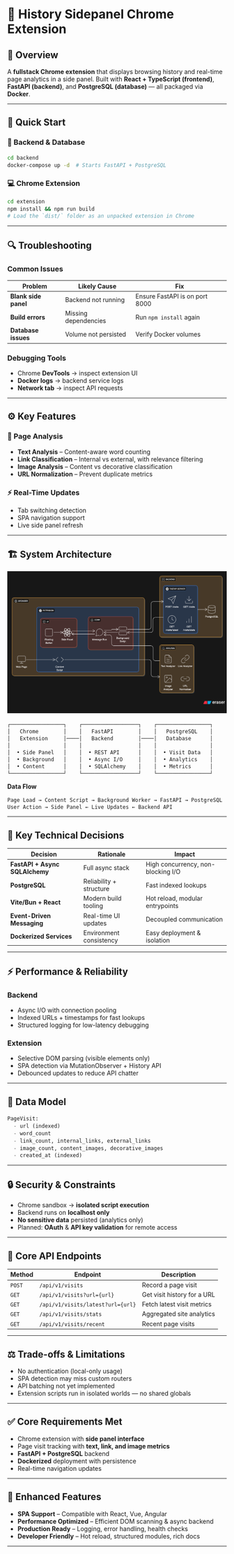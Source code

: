 # 🧠 History Sidepanel Chrome Extension

## 🎯 Overview

A **fullstack Chrome extension** that displays browsing history and real-time page analytics in a side panel.
Built with **React + TypeScript (frontend)**, **FastAPI (backend)**, and **PostgreSQL (database)** — all packaged via **Docker**.

---

## 🚀 Quick Start

### 🧩 Backend & Database

```bash
cd backend
docker-compose up -d  # Starts FastAPI + PostgreSQL
```

### 💻 Chrome Extension

```bash
cd extension
npm install && npm run build
# Load the `dist/` folder as an unpacked extension in Chrome
```

---

## 🔍 Troubleshooting

### Common Issues

| Problem              | Likely Cause         | Fix                            |
| -------------------- | -------------------- | ------------------------------ |
| **Blank side panel** | Backend not running  | Ensure FastAPI is on port 8000 |
| **Build errors**     | Missing dependencies | Run `npm install` again        |
| **Database issues**  | Volume not persisted | Verify Docker volumes          |

### Debugging Tools

* Chrome **DevTools** → inspect extension UI
* **Docker logs** → backend service logs
* **Network tab** → inspect API requests

---

## ⚙️ Key Features

### 🧠 Page Analysis

* **Text Analysis** – Content-aware word counting
* **Link Classification** – Internal vs external, with relevance filtering
* **Image Analysis** – Content vs decorative classification
* **URL Normalization** – Prevent duplicate metrics

### ⚡ Real-Time Updates

* Tab switching detection
* SPA navigation support
* Live side panel refresh

---

## 🏗️ System Architecture

![System Architecture](docs/system-design.png)

```
┌─────────────────┐    ┌──────────────────┐    ┌─────────────────┐
│   Chrome        │    │   FastAPI        │    │   PostgreSQL    │
│   Extension     │────│   Backend        │────│   Database      │
│                 │    │                  │    │                 │
│  • Side Panel   │    │  • REST API      │    │  • Visit Data   │
│  • Background   │    │  • Async I/O     │    │  • Analytics    │
│  • Content      │    │  • SQLAlchemy    │    │  • Metrics      │
└─────────────────┘    └──────────────────┘    └─────────────────┘
```

**Data Flow**

```
Page Load → Content Script → Background Worker → FastAPI → PostgreSQL  
User Action → Side Panel ← Live Updates ← Backend API
```

---

## 🧱 Key Technical Decisions

| Decision                       | Rationale               | Impact                             |
| ------------------------------ | ----------------------- | ---------------------------------- |
| **FastAPI + Async SQLAlchemy** | Full async stack        | High concurrency, non-blocking I/O |
| **PostgreSQL**                 | Reliability + structure | Fast indexed lookups               |
| **Vite/Bun + React**           | Modern build tooling    | Hot reload, modular entrypoints    |
| **Event-Driven Messaging**     | Real-time UI updates    | Decoupled communication            |
| **Dockerized Services**        | Environment consistency | Easy deployment & isolation        |

---

## ⚡ Performance & Reliability

### Backend

* Async I/O with connection pooling
* Indexed URLs + timestamps for fast lookups
* Structured logging for low-latency debugging

### Extension

* Selective DOM parsing (visible elements only)
* SPA detection via MutationObserver + History API
* Debounced updates to reduce API chatter

---

## 🧩 Data Model

```python
PageVisit:
  - url (indexed)
  - word_count
  - link_count, internal_links, external_links
  - image_count, content_images, decorative_images
  - created_at (indexed)
```

---

## 🔒 Security & Constraints

* Chrome sandbox → **isolated script execution**
* Backend runs on **localhost only**
* **No sensitive data** persisted (analytics only)
* Planned: **OAuth** & **API key validation** for remote access

---

## 🔌 Core API Endpoints

| Method | Endpoint                          | Description                 |
| ------ | --------------------------------- | --------------------------- |
| `POST` | `/api/v1/visits`                  | Record a page visit         |
| `GET`  | `/api/v1/visits?url={url}`        | Get visit history for a URL |
| `GET`  | `/api/v1/visits/latest?url={url}` | Fetch latest visit metrics  |
| `GET`  | `/api/v1/visits/stats`            | Aggregated site analytics   |
| `GET`  | `/api/v1/visits/recent`           | Recent page visits          |

---

## ⚖️ Trade-offs & Limitations

* No authentication (local-only usage)
* SPA detection may miss custom routers
* API batching not yet implemented
* Extension scripts run in isolated worlds — no shared globals

---

## ✅ Core Requirements Met

* Chrome extension with **side panel interface**
* Page visit tracking with **text, link, and image metrics**
* **FastAPI + PostgreSQL** backend
* **Dockerized** deployment with persistence
* Real-time navigation updates

---

## 🚀 Enhanced Features

* **SPA Support** – Compatible with React, Vue, Angular
* **Performance Optimized** – Efficient DOM scanning & async backend
* **Production Ready** – Logging, error handling, health checks
* **Developer Friendly** – Hot reload, structured modules, rich docs

---

